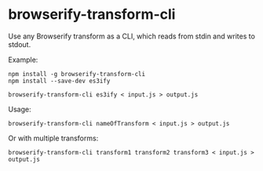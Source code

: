 browserify-transform-cli
======

Use any Browserify transform as a CLI, which reads from stdin and writes to stdout.

Example:

```
npm install -g browserify-transform-cli 
npm install --save-dev es3ify

browserify-transform-cli es3ify < input.js > output.js
```

Usage:

```
browserify-transform-cli nameOfTransform < input.js > output.js
```

Or with multiple transforms:

```
browserify-transform-cli transform1 transform2 transform3 < input.js > output.js
```
